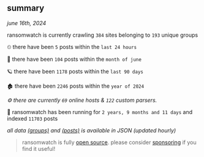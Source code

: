 
## summary
_june 16th, 2024_

ransomwatch is currently crawling `384` sites belonging to `193` unique groups

⏲ there have been `5` posts within the `last 24 hours`

🦈 there have been `104` posts within the `month of june`

🪐 there have been `1178` posts within the `last 90 days`

🏚 there have been `2246` posts within the `year of 2024`

_⚙️ there are currently `69` online hosts & `122` custom parsers._

🦕 ransomwatch has been running for `2 years, 9 months and 11 days` and indexed `11703` posts

_all data  [(groups)](http://ransomwhat.telemetry.ltd/groups) and [(posts)](http://ransomwhat.telemetry.ltd/posts) is available in JSON (updated hourly)_

> ransomwatch is fully [open source](https://github.com/joshhighet/ransomwatch#ransomwatch--). please consider [sponsoring](https://github.com/sponsors/joshhighet) if you find it useful!
